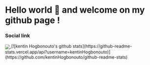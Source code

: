 # Hello world 👋 and welcome on my github page !
### Social link 

<a href="https://github-readme-streak-stats.herokuapp.com/?user=kentinHogbonouto">
  <img align="center" src="https://github-readme-streak-stats.herokuapp.com/?user=kentinHogbonouto" />
</a> [![kentin Hogbonouto's github stats](https://github-readme-stats.vercel.app/api?username=kentinHogbonouto)](https://github.com/kentinHogbonouto/github-readme-stats)



